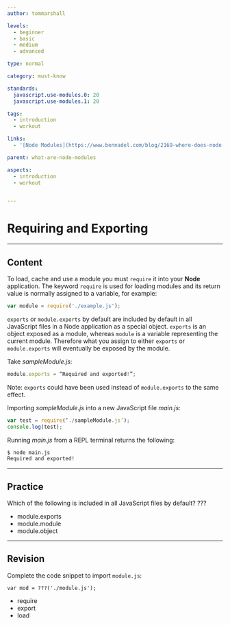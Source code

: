 ```yaml
---
author: tommarshall

levels:
  - beginner
  - basic
  - medium
  - advanced

type: normal

category: must-know

standards:
  javascript.use-modules.0: 20
  javascript.use-modules.1: 20

tags:
  - introduction
  - workout

links:
  - '[Node Modules](https://www.bennadel.com/blog/2169-where-does-node-js-and-require-look-for-modules.htm){website}'

parent: what-are-node-modules

aspects:
  - introduction
  - workout


---
```

# Requiring and Exporting

---
## Content

To load, cache and use a module you must `require` it into your **Node** application. The keyword `require` is used for loading modules and its return value is normally assigned to a variable, for example:

```javascript
var module = require('./example.js');
```

`exports` or `module.exports` by default are included by default in all JavaScript files in a Node application as a special object. `exports` is an object exposed as a module, whereas `module` is a variable representing the current module. Therefore what you assign to either `exports` or `module.exports` will eventually be exposed by the module.

Take *sampleModule.js*:
```javascript
module.exports = “Required and exported!”;
```
Note: `exports`  could have been used instead of `module.exports` to the same effect.

Importing *sampleModule.js* into a new JavaScript file *main.js*:
```javascript
var test = require(‘./sampleModule.js’);
console.log(test);
```
Running *main.js* from a REPL terminal returns the following:
```bash
$ node main.js
Required and exported!
```

---
## Practice

Which of the following is included in all JavaScript files by default?
???

* module.exports
* module.module
* module.object

---
## Revision

Complete the code snippet to import `module.js`:
```
var mod = ???('./module.js');
```

* require
* export
* load
 
